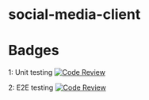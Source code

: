 # social-media-client

# Badges

1: Unit testing
[![Code Review](https://github.com/Miksel90/social-media-client/actions/workflows/gpt.yml/badge.svg)](https://github.com/Miksel90/social-media-client/actions/workflows/gpt.yml)

2: E2E testing
[![Code Review](https://github.com/Miksel90/social-media-client/actions/workflows/gpt.yml/badge.svg)](https://github.com/Miksel90/social-media-client/actions/workflows/gpt.yml)
